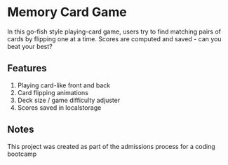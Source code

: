 # Memory Card Game

In this go-fish style playing-card game, users try to find matching pairs of cards by flipping one at a time. Scores are computed and saved - can you beat your best?

## Features

1. Playing card-like front and back
1. Card flipping animations
1. Deck size / game difficulty adjuster
1. Scores saved in localstorage

## Notes

This project was created as part of the admissions process for a coding bootcamp
